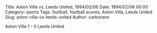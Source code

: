 Title: Aston Villa vs. Leeds United, 1994/02/06
Date: 1994/02/06 00:00
Category: sports
Tags: football, football scores, Aston Villa, Leeds United
Slug: aston-villa-vs-leeds-united
Author: carbonero


Aston Villa 1 - 0 Leeds United
